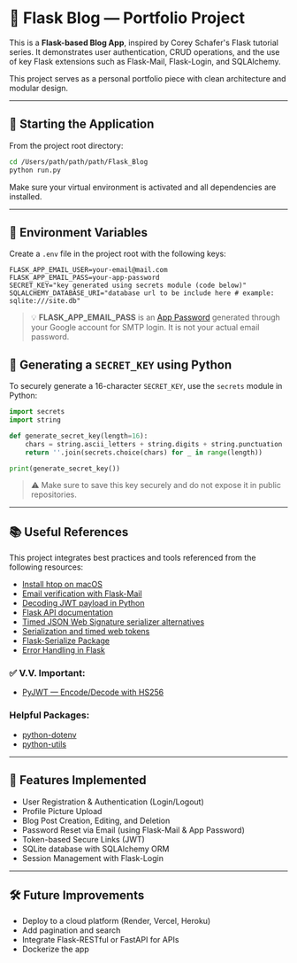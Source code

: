 
# 📝 Flask Blog — Portfolio Project

This is a **Flask-based Blog App**, inspired by Corey Schafer's Flask tutorial series. It demonstrates user authentication, CRUD operations, and the use of key Flask extensions such as Flask-Mail, Flask-Login, and SQLAlchemy.

This project serves as a personal portfolio piece with clean architecture and modular design.

---

## 🚀 Starting the Application

From the project root directory:

```bash
cd /Users/path/path/path/Flask_Blog
python run.py
```

Make sure your virtual environment is activated and all dependencies are installed.

---

## 🔐 Environment Variables

Create a `.env` file in the project root with the following keys:

```env
FLASK_APP_EMAIL_USER=your-email@mail.com
FLASK_APP_EMAIL_PASS=your-app-password
SECRET_KEY="key generated using secrets module (code below)"
SQLALCHEMY_DATABASE_URI="database url to be include here # example: sqlite:///site.db"
```

> 💡 **FLASK_APP_EMAIL_PASS** is an [App Password](https://support.google.com/accounts/answer/185833?hl=en) generated through your Google account for SMTP login. It is not your actual email password.


## 🔑 Generating a `SECRET_KEY` using Python

To securely generate a 16-character `SECRET_KEY`, use the `secrets` module in Python:

```python
import secrets
import string

def generate_secret_key(length=16):
    chars = string.ascii_letters + string.digits + string.punctuation
    return ''.join(secrets.choice(chars) for _ in range(length))

print(generate_secret_key())
```

> ⚠️ Make sure to save this key securely and do not expose it in public repositories.

---

## 📚 Useful References

This project integrates best practices and tools referenced from the following resources:

- [Install htop on macOS](https://www.cyberciti.biz/faq/install-htop-on-macos-unix-desktop-running-macbook-pro/)
- [Email verification with Flask-Mail](https://stackoverflow.com/questions/63581599/email-verification-with-flask-mail)
- [Decoding JWT payload in Python](https://stackoverflow.com/questions/59425161/getting-only-decoded-payload-from-jwt-in-python)
- [Flask API documentation](https://flask.palletsprojects.com/en/2.2.x/api/)
- [Timed JSON Web Signature serializer alternatives](https://stackoverflow.com/questions/71292764/which-timed-jsonwebsignature-serializer-replacement-for-itsdangerous-is-better)
- [Serialization and timed web tokens](https://stackoverflow.com/questions/60697422/serialisation-and-timed-web-tokens-in-python-flask)
- [Flask-Serialize Package](https://pypi.org/project/flask-serialize/)
- [Error Handling in Flask](https://flask.palletsprojects.com/en/2.2.x/errorhandling/)

### ✅ V.V. Important:
- [PyJWT — Encode/Decode with HS256](https://pyjwt.readthedocs.io/en/latest/usage.html#encoding-decoding-tokens-with-hs256)

### Helpful Packages:
- [python-dotenv](https://pypi.org/project/python-dotenv/)
- [python-utils](https://pypi.org/project/python-utils/#:~:text=%3A%3A%20BSD%20License-,Project%20description,I%20will%20keep%20extending%20it.)

---

## 🧠 Features Implemented

- User Registration & Authentication (Login/Logout)
- Profile Picture Upload
- Blog Post Creation, Editing, and Deletion
- Password Reset via Email (using Flask-Mail & App Password)
- Token-based Secure Links (JWT)
- SQLite database with SQLAlchemy ORM
- Session Management with Flask-Login

---

## 🛠️ Future Improvements

- Deploy to a cloud platform (Render, Vercel, Heroku)
- Add pagination and search
- Integrate Flask-RESTful or FastAPI for APIs
- Dockerize the app
